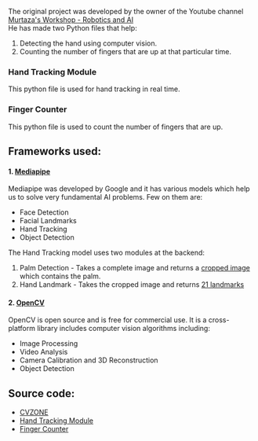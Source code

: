 The original project was developed by the owner of the Youtube channel [Murtaza's Workshop - Robotics and AI](http://www.youtube.com/c/MurtazasWorkshopRoboticsandAI)  
He has made two Python files that help:
1. Detecting the hand using computer vision.
2. Counting the number of fingers that are up at that particular time. 


### Hand Tracking Module
This python file is used for hand tracking in real time.

### Finger Counter 
This python file is used to count the number of fingers that are up.

## Frameworks used:
#### 1. [Mediapipe](https://google.github.io/mediapipe/solutions/hands.html) 

Mediapipe was developed by Google and it has various models which help us to solve very fundamental AI problems.  Few on them are:
- Face Detection
- Facial Landmarks
- Hand Tracking 
- Object Detection

The Hand Tracking model uses two modules at the backend:
1. Palm Detection - Takes a complete image and returns a [cropped image](https://github.com/RishPoria/RockPaperScissors/blob/main/OriginalProject/CroppedImage.jpg) which contains the palm.
2. Hand Landmark - Takes the cropped image and returns [21 landmarks](https://google.github.io/mediapipe/images/mobile/hand_landmarks.png) 


#### 2. [OpenCV](https://opencv.org/)

OpenCV is open source and is free for commercial use. It is a cross-platform library includes computer vision algorithms including:
- Image Processing
- Video Analysis
- Camera Calibration and 3D Reconstruction
- Object Detection
  
  
 

## Source code: 
- [CVZONE](https://www.computervision.zone/)
- [Hand Tracking Module](https://github.com/RishPoria/RockPaperScissors/blob/main/OriginalProject/HandTrackingModule.py)
- [Finger Counter](https://github.com/RishPoria/RockPaperScissors/blob/main/OriginalProject/FingerCounter.py)
